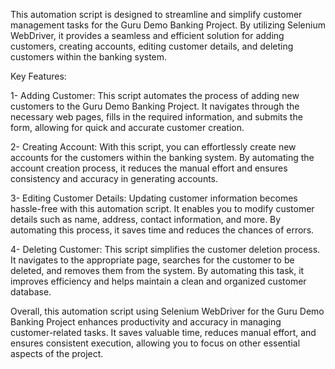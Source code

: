 This automation script is designed to streamline and simplify customer management tasks for the Guru Demo Banking Project. By utilizing Selenium WebDriver, it provides a seamless and efficient solution for adding customers, creating accounts, editing customer details, and deleting customers within the banking system.

Key Features:

1- Adding Customer: This script automates the process of adding new customers to the Guru Demo Banking Project. It navigates through the necessary web pages, fills in the required information, and submits the form, allowing for quick and accurate customer creation.

2- Creating Account: With this script, you can effortlessly create new accounts for the customers within the banking system. By automating the account creation process, it reduces the manual effort and ensures consistency and accuracy in generating accounts.

3- Editing Customer Details: Updating customer information becomes hassle-free with this automation script. It enables you to modify customer details such as name, address, contact information, and more. By automating this process, it saves time and reduces the chances of errors.

4- Deleting Customer: This script simplifies the customer deletion process. It navigates to the appropriate page, searches for the customer to be deleted, and removes them from the system. By automating this task, it improves efficiency and helps maintain a clean and organized customer database.

Overall, this automation script using Selenium WebDriver for the Guru Demo Banking Project enhances productivity and accuracy in managing customer-related tasks. It saves valuable time, reduces manual effort, and ensures consistent execution, allowing you to focus on other essential aspects of the project.
